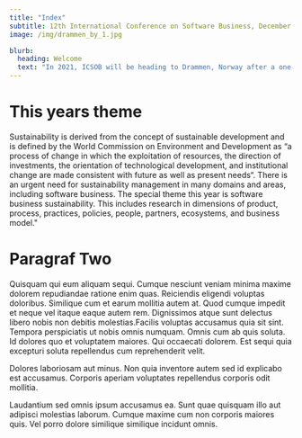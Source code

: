 ```yaml
---
title: "Index"
subtitle: 12th International Conference on Software Business, December 2021, Drammen USN
image: /img/drammen_by_1.jpg

blurb:
  heading: Welcome
  text: "In 2021, ICSOB will be heading to Drammen, Norway after a one-year hiatus due to COVID-19."
---
```


# This years theme
Sustainability is derived from the concept of sustainable development and is defined by the World Commission on Environment and Development as “a process of change in which the exploitation of resources, the direction of investments, the orientation of technological development, and institutional change are made consistent with future as well as present needs“. There is an urgent need for sustainability management in many domains and areas, including software business. The special theme this year is software business sustainability. This includes research in dimensions of product, process, practices, policies, people, partners, ecosystems, and business model."

# Paragraf Two
Quisquam qui eum aliquam sequi. Cumque nesciunt veniam minima maxime dolorem repudiandae ratione enim quas. Reiciendis eligendi voluptas doloribus. Similique cum et earum mollitia autem at. Quod cumque impedit et neque vel itaque eaque autem rem. Dignissimos atque sunt delectus libero nobis non debitis molestias.Facilis voluptas accusamus quia sit sint. Tempora perspiciatis ut nobis omnis numquam. Omnis cum ab quis soluta. Id dolores quo et voluptatem maiores. Qui occaecati dolorem. Est sequi quia excepturi soluta repellendus cum reprehenderit velit.
 
Dolores laboriosam aut minus. Non quia inventore autem sed id explicabo est accusamus. Corporis aperiam voluptates repellendus corporis odit mollitia.

Laudantium sed omnis ipsum accusamus ea. Sunt quae quisquam illo aut adipisci molestias laborum. Cumque maxime cum non corporis maiores quis. Vel porro dolore similique similique incidunt omnis.
